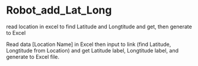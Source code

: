 # Robot_add_Lat_Long
read location in excel to find Latitude and Longtitude and get, then generate to Excel

Read data [Location Name] in Excel then input to link (find Latitude, Longtitude from Location) and get Latitude label, Longtitude label, and generate to Excel file.
